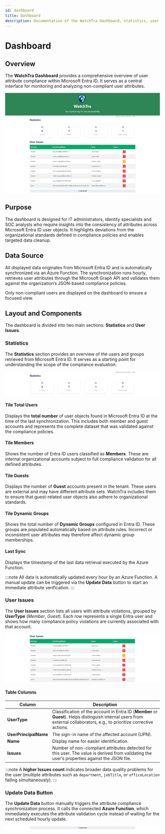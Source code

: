 ```yaml
---
id: dashboard
title: Dashboard
description: Documentation of the WatchTra Dashboard, statistics, user issues, data synchronization process.
---
```


# Dashboard

## Overview

The **WatchTra Dashboard** provides a comprehensive overview of user attribute compliance within Microsoft Entra ID. It serves as a central interface for monitoring and analyzing non-compliant user attributes.

![WatchTra Dashboard](./images/Dashboard.png)

## Purpose

The dashboard is designed for IT administrators, identity specialists and SOC analysts who require insights into the consistency of attributes across Microsoft Entra ID user objects. It highlights deviations from the organizational standards defined in compliance policies and enables targeted data cleanup.

## Data Source

All displayed data originates from Microsoft Entra ID and is automatically synchronized via an Azure Function. The synchronization runs hourly, retrieves user attributes through the Microsoft Graph API and validates them against the organization’s JSON-based compliance policies.  

Only non-compliant users are displayed on the dashboard to ensure a focused view.

## Layout and Components

The dashboard is divided into two main sections: **Statistics** and **User Issues**.

### Statistics

The **Statistics** section provides an overview of the users and groups retrieved from Microsoft Entra ID. It serves as a starting point for understanding the scope of the compliance evaluation.

![WatchTra Statistics](./images/Statistics.png)

#### Tile Total Users

Displays the **total number** of user objects found in Microsoft Entra ID at the time of the last synchronization. This includes both member and guest accounts and represents the complete dataset that was validated against the compliance policies.

#### Tile Members

Shows the number of Entra ID users classified as **Members**. These are internal organizational accounts subject to full compliance validation for all defined attributes.

#### Tile Guests

Displays the number of **Guest** accounts present in the tenant. These users are external and may have different attribute sets. WatchTra includes them to ensure that guest-related user objects also adhere to organizational standards.

#### Tile Dynamic Groups

Shows the total number of **Dynamic Groups** configured in Entra ID. These groups are populated automatically based on attribute rules. Incorrect or inconsistent user attributes may therefore affect dynamic group memberships.

#### Last Sync

Displays the timestamp of the last data retrieval executed by the Azure Function.  

:::note
All data is automatically updated every hour by an Azure Function. A manual update can be triggered via the **Update Data** button to start an immediate attribute verification.
:::

### User Issues

The **User Issues** section lists all users with attribute violations, grouped by **UserType** (*Member*, *Guest*). Each row represents a single Entra user and shows how many compliance policy violations are currently associated with that account.

![User Issues](./images/UserIssues.png)

#### Table Columns

| Column | Description |
|--------|--------------|
| **UserType** | Classification of the account in Entra ID (**Member** or **Guest**). Helps distinguish internal users from external collaborators, e.g., to prioritize corrective actions. |
| **UserPrincipalName** | The sign-in name of the affected account (UPN). |
| **Name** | Display name for easier identification. |
| **Issues** | Number of non-compliant attributes detected for this user. The value is derived from validating the user’s properties against the JSON file. |

:::note
A **higher Issues count** indicates broader data quality problems for the user (multiple attributes such as `department`, `jobTitle`, or `officeLocation` failing simultaneously).
:::

### Update Data Button

The **Update Data** button manually triggers the attribute compliance synchronization process. It calls the connected **Azure Function**, which immediately executes the attribute validation cycle instead of waiting for the next scheduled hourly update.

![Update Button](./images/UpdateDataButton.png)
